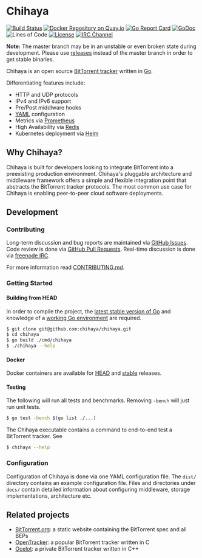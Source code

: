 # Chihaya

[![Build Status](https://github.com/chihaya/chihaya/actions)](https://github.com/chihaya/chihaya/workflows/CI/badge.svg)
[![Docker Repository on Quay.io](https://quay.io/repository/jzelinskie/chihaya/status "Docker Repository on Quay.io")](https://quay.io/repository/jzelinskie/chihaya)
[![Go Report Card](https://goreportcard.com/badge/github.com/chihaya/chihaya)](https://goreportcard.com/report/github.com/chihaya/chihaya)
[![GoDoc](https://godoc.org/github.com/chihaya/chihaya?status.svg)](https://godoc.org/github.com/chihaya/chihaya)
![Lines of Code](https://tokei.rs/b1/github/chihaya/chihaya)
[![License](https://img.shields.io/badge/license-BSD-blue.svg)](https://en.wikipedia.org/wiki/BSD_licenses#2-clause_license_.28.22Simplified_BSD_License.22_or_.22FreeBSD_License.22.29)
[![IRC Channel](https://img.shields.io/badge/freenode-%23chihaya-blue.svg "IRC Channel")](http://webchat.freenode.net/?channels=chihaya)

**Note:** The master branch may be in an unstable or even broken state during development.
Please use [releases] instead of the master branch in order to get stable binaries.

Chihaya is an open source [BitTorrent tracker] written in [Go].

Differentiating features include:

- HTTP and UDP protocols
- IPv4 and IPv6 support
- Pre/Post middlware hooks
- [YAML] configuration
- Metrics via [Prometheus]
- High Availability via [Redis]
- Kubernetes deployment via [Helm]

[releases]: https://github.com/chihaya/chihaya/releases
[BitTorrent tracker]: https://en.wikipedia.org/wiki/BitTorrent_tracker
[Go]: https://golang.org
[YAML]: https://yaml.org
[Prometheus]: https://prometheus.io
[Redis]: https://redis.io
[Helm]: https://helm.sh

## Why Chihaya?

Chihaya is built for developers looking to integrate BitTorrent into a preexisting production environment.
Chihaya's pluggable architecture and middleware framework offers a simple and flexible integration point that abstracts the BitTorrent tracker protocols.
The most common use case for Chihaya is enabling peer-to-peer cloud software deployments.

## Development

### Contributing

Long-term discussion and bug reports are maintained via [GitHub Issues].
Code review is done via [GitHub Pull Requests].
Real-time discussion is done via [freenode IRC].

For more information read [CONTRIBUTING.md].

[GitHub Issues]: https://github.com/chihaya/chihaya/issues
[GitHub Pull Requests]: https://github.com/chihaya/chihaya/pulls
[freenode IRC]: http://webchat.freenode.net/?channels=chihaya
[CONTRIBUTING.md]: https://github.com/chihaya/chihaya/blob/master/CONTRIBUTING.md

### Getting Started

#### Building from HEAD

In order to compile the project, the [latest stable version of Go] and knowledge of a [working Go environment] are required.

```sh
$ git clone git@github.com:chihaya/chihaya.git
$ cd chihaya
$ go build ./cmd/chihaya
$ ./chihaya --help
```

[latest stable version of Go]: https://golang.org/dl
[working Go environment]: https://golang.org/doc/code.html

#### Docker

Docker containers are available for [HEAD] and [stable] releases.

[HEAD]: https://quay.io/jzelinskie/chihaya-git
[stable]: https://quay.io/jzelinskie/chihaya

#### Testing

The following will run all tests and benchmarks.
Removing `-bench` will just run unit tests.

```sh
$ go test -bench $(go list ./...)
```

The Chihaya executable contains a command to end-to-end test a BitTorrent tracker.
See

```sh
$ chihaya --help
``` 

### Configuration

Configuration of Chihaya is done via one YAML configuration file.
The `dist/` directory contains an example configuration file.
Files and directories under `docs/` contain detailed information about configuring middleware, storage implementations, architecture etc.

## Related projects

- [BitTorrent.org](https://github.com/bittorrent/bittorrent.org): a static website containing the BitTorrent spec and all BEPs
- [OpenTracker](http://erdgeist.org/arts/software/opentracker): a popular BitTorrent tracker written in C
- [Ocelot](https://github.com/WhatCD/Ocelot): a private BitTorrent tracker written in C++
